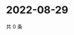 # 2022-08-29

共 0 条

<!-- BEGIN WEIBO -->
<!-- 最后更新时间 Mon Aug 29 2022 23:01:15 GMT+0800 (China Standard Time) -->

<!-- END WEIBO -->
